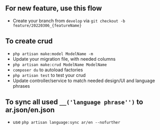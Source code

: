 ## For new feature, use this flow
- Create your branch from `develop` via `git checkout -b feature/20220306_{featureName}`

## To create crud
- `php artisan make:model ModelName -m`
- Update your migration file, with needed columns
- `php artisan make:crud ModelName ModelName`
- `composer du` to autoload factories
- `php artisan test` to test your crud
- Update controller/service to match needed design/UI and language phrases

## To sync all used `__('language phrase'')` to ar.json/en.json
- use `php artisan language:sync ar/en --nofurther`

